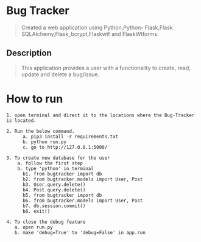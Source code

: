# Bug Tracker
> Created a web application using Python,Python- Flask,Flask SQLAlchemy,Flask_bcrypt,Flaskwtf and FlaskWtforms.


## Description

> This application provides a user with a functionality to create, read, update and delete a bug/issue.


# How to run

```
1. open terminal and direct it to the locations where the Bug-Tracker is located. 

2. Run the below command.
      a. pip3 install -r requirements.txt 
      b. python run.py
      c. go to http://127.0.0.1:5000/ 
      
3. To create new database for the user
    a. follow the first step
    b. type 'python' in terminal
      b1. from bugtracker import db
      b2. from bugtracker.models import User, Post
      b3. User.query.delete()
      b4. Post.query.delete()
      b5. from bugtracker import db
      b6. from bugtracker.models import User, Post
      b7. db.session.commit()
      b8. exit()

4. To close the debug feature
   a. open run.py
   b. make 'debug=True' to 'debug=False' in app.run
  
```
